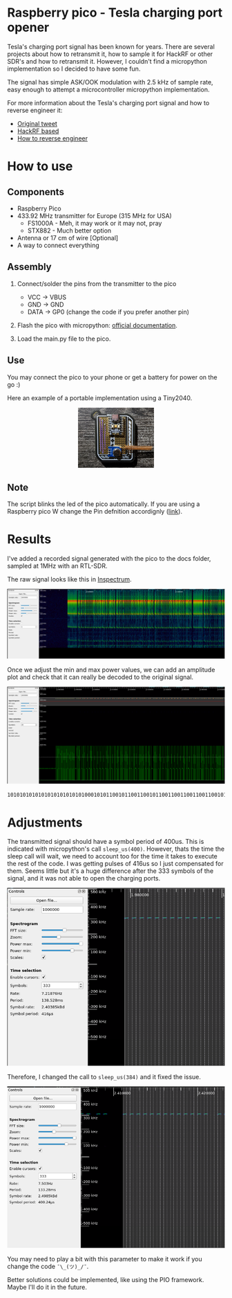 Raspberry pico - Tesla charging port opener
===

Tesla's charging port signal has been known for years. There are several projects about how to retransmit it, how to sample it for HackRF or other SDR's and how to retransmit it. However, I couldn't find a micropython implementation so I decided to have some fun.

The signal has simple ASK/OOK modulation with 2.5 kHz of sample rate, easy enough to attempt a microcontroller micropython implementation.

For more information about the Tesla's charging port signal and how to reverse engineer it:

* [Original tweet](https://twitter.com/IfNotPike/status/1507818836568858631)
* [HackRF based](https://github.com/rgerganov/tesla-opener)
* [How to reverse engineer](https://github.com/akrutsinger/tesla-charge-port-signal)

How to use
===

Components
---

* Raspberry Pico
* 433.92 MHz transmitter for Europe (315 MHz for USA)
    * FS1000A   - Meh, it may work or it may not, pray 
    * STX882    - Much better option
* Antenna or 17 cm of wire [Optional]
* A way to connect everything

Assembly
---

1. Connect/solder the pins from the transmitter to the pico
    * VCC -> VBUS
    * GND -> GND
    * DATA -> GP0   (change the code if you prefer another pin)

2. Flash the pico with micropython: [official documentation](https://www.raspberrypi.com/documentation/microcontrollers/micropython.html).

3. Load the main.py file to the pico.

Use
---

You may connect the pico to your phone or get a battery for power on the go :)

Here an example of a portable implementation using a Tiny2040.

<p align="center">
   <img src="docs/tiny_example.jpg" width="35%" height="35%" />
</p>

Note
---

The script blinks the led of the pico automatically. If you are using a Raspberry pico W change the Pin defnition accordignly ([link](https://forums.raspberrypi.com/viewtopic.php?t=336836)).

Results
===

I've added a recorded signal generated with the pico to the docs folder, sampled at 1MHz with an RTL-SDR.

The raw signal looks like this in [Inspectrum](https://github.com/miek/inspectrum).

![Raw signal image](docs/pico_signal.png)

Once we adjust the min and max power values, we can add an amplitude plot and check that it can really be decoded to the original signal.

![Signal with amplitude thresholds image](docs/pico_signal_amplitude.png)

    101010101010101010101010100010101100101100110010110011001100110011001011010011010010110101001010110100110100110010101011010010110001010110010110011001011001100110011001100101101001101001011010100101011010011010011001010101101001011000101011001011001100101100110011001100110010110100110100101101010010101101001101001100101010110100101

Adjustments
===

The transmitted signal should have a symbol period of 400us. This is indicated with micropython's call `sleep_us(400)`. However, thats the time the sleep call will wait, we need to account too for the time it takes to execute the rest of the code. I was getting pulses of 416us so I just compensated for them. Seems little but it's a huge difference after the 333 symbols of the signal, and it was not able to open the charging ports.

![Samples too long](docs/samples_delayed.png)

Therefore, I changed the call to `sleep_us(384)` and it fixed the issue.

![Samples too long](docs/samples_corrected.png)

You may need to play a bit with this parameter to make it work if you change the code `¯\_(ツ)_/¯`.

Better solutions could be implemented, like using the PIO framework. Maybe I'll do it in the future.
